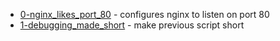 * [0-nginx_likes_port_80](0-nginx_likes_port_80) - configures nginx to listen on port 80
* [1-debugging_made_short](1-debugging_made_short) - make previous script short